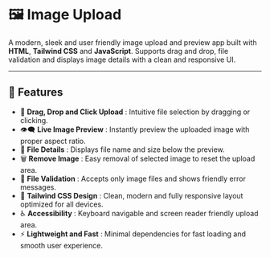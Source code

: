 # 🖼️ Image Upload

A modern, sleek and user friendly image upload and preview app built with **HTML**, **Tailwind CSS** and **JavaScript**. Supports drag and drop, file validation and displays image details with a clean and responsive UI.

---

## 🚀 Features

- 📁 **Drag, Drop and Click Upload** : Intuitive file selection by dragging or clicking.
- 👁️‍🗨️ **Live Image Preview** : Instantly preview the uploaded image with proper aspect ratio.
- 📝 **File Details** : Displays file name and size below the preview.
- 🗑️ **Remove Image** : Easy removal of selected image to reset the upload area.
- 🚫 **File Validation** : Accepts only image files and shows friendly error messages.  
- 🎨 **Tailwind CSS Design** : Clean, modern and fully responsive layout optimized for all devices.  
- ♿ **Accessibility** : Keyboard navigable and screen reader friendly upload area.
- ⚡ **Lightweight and Fast** : Minimal dependencies for fast loading and smooth user experience.
